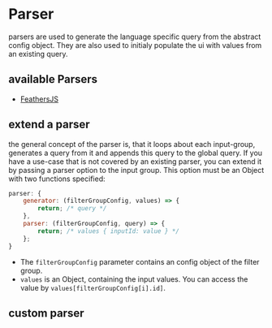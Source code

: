 # Parser

parsers are used to generate the language specific query from the abstract config object. They are also used to initialy populate the ui with values from an existing query.

## available Parsers

- [FeathersJS](https://feathersjs.com/)

## extend a parser

the general concept of the parser is, that it loops about each input-group, generates a query from it and appends this query to the global query.
If you have a use-case that is not covered by an existing parser, you can extend it by passing a parser option to the input group.
This option must be an Object with two functions specified:

```js
parser: {
	generator: (filterGroupConfig, values) => {
		return; /* query */
	},
	parser: (filterGroupConfig, query) => {
		return; /* values { inputId: value } */
	};
}
```

- The `filterGroupConfig` parameter contains an config object of the filter group.
- `values` is an Object, containing the input values. You can access the value by `values[filterGroupConfig[i].id]`.

## custom parser
